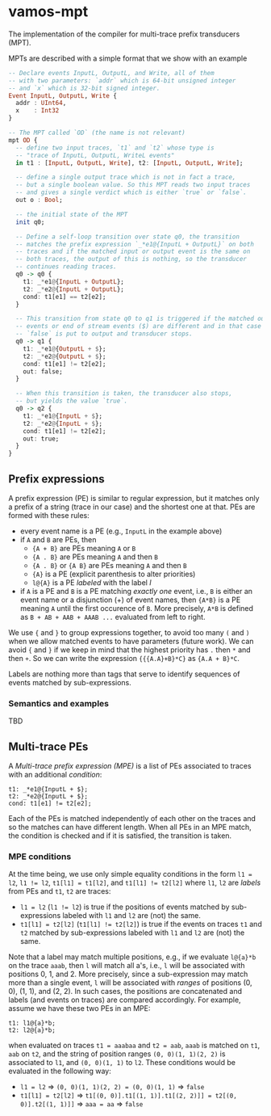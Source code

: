 # vamos-mpt

The implementation of the compiler for multi-trace prefix transducers (MPT).

MPTs are described with a simple format that we show with an example

```haskell
-- Declare events InputL, OutputL, and Write, all of them
-- with two parameters: `addr` which is 64-bit unsigned integer
-- and `x` which is 32-bit signed integer.
Event InputL, OutputL, Write {
  addr : UInt64,
  x    : Int32
}

-- The MPT called `OD` (the name is not relevant)
mpt OD {
  -- define two input traces, `t1` and `t2` whose type is
  -- "trace of InputL, OutputL, WriteL events"
  in t1 : [InputL, OutputL, Write], t2: [InputL, OutputL, Write];

  -- define a single output trace which is not in fact a trace,
  -- but a single boolean value. So this MPT reads two input traces
  -- and gives a single verdict which is either `true` or `false`.
  out o : Bool;

  -- the initial state of the MPT
  init q0;

  -- Define a self-loop transition over state q0, the transition
  -- matches the prefix expression `_*e1@{InputL + OutputL}` on both
  -- traces and if the matched input or output event is the same on
  -- both traces, the output of this is nothing, so the transducer
  -- continues reading traces.
  q0 -> q0 {
    t1: _*e1@{InputL + OutputL};
    t2: _*e2@{InputL + OutputL};
    cond: t1[e1] == t2[e2];
  }

  -- This transition from state q0 to q1 is triggered if the matched output
  -- events or end of stream events ($) are different and in that case
  -- `false` is put to output and transducer stops.
  q0 -> q1 {
    t1: _*e1@{OutputL + $};
    t2: _*e2@{OutputL + $};
    cond: t1[e1] != t2[e2];
    out: false;
  }

  -- When this transition is taken, the transducer also stops,
  -- but yields the value `true`.
  q0 -> q2 {
    t1: _*e1@{InputL + $};
    t2: _*e2@{InputL + $};
    cond: t1[e1] != t2[e2];
    out: true;
  }
}
```

## Prefix expressions

A prefix expression (PE) is similar to regular expression, but it matches only
a prefix of a string (trace in our case) and the shortest one at that.
PEs are formed with these rules:
 - every event name is a PE (e.g., `InputL` in the example above)
 - if `A` and `B` are PEs, then
   * `{A + B}` are PEs meaning `A` or `B`
   * `{A . B}` are PEs meaning `A` and then `B`
   * `{A . B}` or `{A B}` are PEs meaning `A` and then `B`
   * `{A}` is a PE (explicit parenthesis to alter priorities)
   * `l@{A}` is a PE _labeled_ with the label _l_
 - if `A` is a PE and `B` is a PE matching _exactly one_ event, i.e., `B` is either
   an event name or a disjunction (+) of event names, then `{A*B}` is a PE
   meaning `A` until the first occurence of `B`. More precisely, `A*B` is defined
   as `B + AB + AAB + AAAB ...` evaluated from left to right.

We use `{` and `}` to group expressions together, to avoid too many `(` and `)`
when we allow matched events to have parameters (future work).
We can avoid `{` and `}` if we keep in mind that the highest priority has `.` then
`*` and then `+`. So we can write the expression `{{{A.A}+B}*C}` as `{A.A + B}*C`.

Labels are nothing more than tags that serve to identify sequences of events matched
by sub-expressions.

### Semantics and examples

TBD

## Multi-trace PEs

A _Multi-trace prefix expression (MPE)_ is a list of PEs associated to traces with an
additional _condition_:

```
t1: _*e1@{InputL + $};
t2: _*e2@{InputL + $};
cond: t1[e1] != t2[e2];
```

Each of the PEs is matched independently of each other on the traces and so the matches
can have different length. When all PEs in an MPE match, the condition is checked
and if it is satisfied, the transition is taken.

### MPE conditions

At the time being, we use only simple equality conditions in the form `l1 = l2`, `l1 != l2`,
`t1[l1] = t1[l2]`, and `t1[l1] != t2[l2]` where `l1`, `l2` are _labels_ from PEs
and `t1`, `t2` are traces:

 - `l1 = l2` (`l1 != l2`) is true if the positions of events matched by sub-expressions
   labeled with `l1` and `l2` are (not) the same.
 - `t1[l1] = t2[l2]` (`t1[l1] != t2[l2]`) is true if the events on traces `t1` and `t2`
   matched by sub-expressions labeled with `l1` and `l2` are (not) the same.

Note that a label may match multiple positions, e.g., if we evaluate `l@{a}*b` on the trace
`aaab`, then `l` will match all a's, i.e., `l` will be associated with positions 0, 1, and 2.
More precisely, since a sub-expression may match more than a single event, `l` will be
associated with _ranges_ of positions (0, 0), (1, 1), and (2, 2).
In such cases, the positions are concatenated and labels (and events on traces) are compared
accordingly. For example, assume we have these two PEs in an MPE:

```
t1: l1@{a}*b;
t2: l2@{a}*b;
```

when evaluated on traces `t1 = aaabaa` and `t2 = aab`, `aaab` is matched on `t1`, `aab` on `t2`,
and  the string of position ranges `(0, 0)(1, 1)(2, 2)` is associated to `l1`, and `(0, 0)(1, 1)`
to `l2`. These conditions would be evaluated in the following way:

 - `l1 = l2` => `(0, 0)(1, 1)(2, 2) = (0, 0)(1, 1)` => `false`
 - `t1[l1] = t2[l2]` => `t1[(0, 0)].t1[(1, 1)].t1[(2, 2)]] = t2[(0, 0)].t2[(1, 1)]]` =>
   `aaa = aa` => `false`
